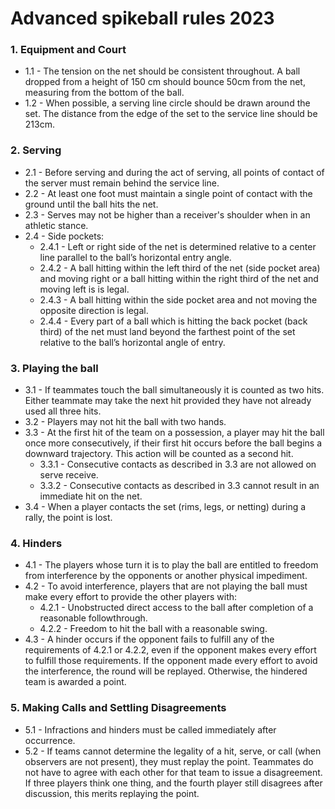 # Advanced spikeball rules 2023

### 1. Equipment and Court
* 1.1 - The tension on the net should be consistent throughout. A ball dropped from a height of 150 cm should bounce 50cm from the net, measuring from the bottom of the ball.
* 1.2 - When possible, a serving line circle should be drawn around the set. The distance from the edge of the set to the service line should be 213cm.

### 2. Serving
* 2.1 - Before serving and during the act of serving, all points of contact of the server must remain behind the service line.
* 2.2 - At least one foot must maintain a single point of contact with the ground until the ball hits the net.
* 2.3 - Serves may not be higher than a receiver's shoulder when in an athletic stance.
* 2.4 - Side pockets:
  * 2.4.1 - Left or right side of the net is determined relative to a center line parallel to the ball’s horizontal entry angle.
  * 2.4.2 - A ball hitting within the left third of the net (side pocket area) and moving right or a ball hitting within the right third of the net and moving left is is legal.
  * 2.4.3 - A ball hitting within the side pocket area and not moving the opposite direction is legal.
  * 2.4.4 - Every part of a ball which is hitting the back pocket (back third) of the net must land beyond the farthest point of the set relative to the ball’s horizontal angle of entry.

### 3. Playing the ball
* 3.1 - If teammates touch the ball simultaneously it is counted as two hits. Either teammate may take the next hit provided they have not already used all three hits.
* 3.2 - Players may not hit the ball with two hands.
* 3.3 - At the first hit of the team on a possession, a player may hit the ball once more consecutively, if their first hit occurs before the ball begins a downward trajectory. This action will be counted as a second hit.
  * 3.3.1 - Consecutive contacts as described in 3.3 are not allowed on serve receive.
  * 3.3.2 - Consecutive contacts as described in 3.3 cannot result in an immediate hit on the net.
* 3.4 - When a player contacts the set (rims, legs, or netting) during a rally, the point is lost.

### 4. Hinders
* 4.1 - The players whose turn it is to play the ball are entitled to freedom from interference by the opponents or another physical impediment.
* 4.2 - To avoid interference, players that are not playing the ball must make every effort to provide the other players with:
  * 4.2.1 - Unobstructed direct access to the ball after completion of a reasonable followthrough.
  * 4.2.2 - Freedom to hit the ball with a reasonable swing.
* 4.3 - A hinder occurs if the opponent fails to fulfill any of the requirements of 4.2.1 or 4.2.2, even if the opponent makes every effort to fulfill those requirements. If the opponent made every effort to avoid the interference, the round will be replayed. Otherwise, the hindered team is awarded a point.

### 5. Making Calls and Settling Disagreements
* 5.1 - Infractions and hinders must be called immediately after occurrence.
* 5.2 - If teams cannot determine the legality of a hit, serve, or call (when observers are not present), they must replay the point. Teammates do not have to agree with each other for that team to issue a disagreement. If three players think one thing, and the fourth player still disagrees after discussion, this merits replaying the point.
